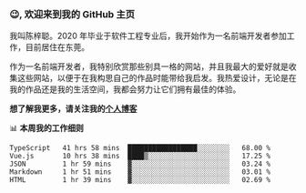 ### 😉, 欢迎来到我的 GitHub 主页

我叫陈梓聪。2020 年毕业于软件工程专业后，我开始作为一名前端开发者参加工作，目前居住在东莞。

作为一名前端开发者，我特别欣赏那些别具一格的网站，并且我最大的爱好就是收集这些网站，以便于在我构思自己的作品时能带给我启发。我热爱设计，无论是在我的作品还是我的生活空间，我都会努力让它们拥有最佳的体验。

**想了解我更多，请关注我的[个人博客](https://leoku.top)**

📊 **本周我的工作细则**
<!--START_SECTION:waka-->
```text
TypeScript   41 hrs 58 mins  █████████████████░░░░░░░░   68.00 % 
Vue.js       10 hrs 38 mins  ████▒░░░░░░░░░░░░░░░░░░░░   17.25 % 
JSON         1 hr 59 mins    ▓░░░░░░░░░░░░░░░░░░░░░░░░   03.24 % 
Markdown     1 hr 51 mins    ▓░░░░░░░░░░░░░░░░░░░░░░░░   03.01 % 
HTML         1 hr 39 mins    ▓░░░░░░░░░░░░░░░░░░░░░░░░   02.69 % 
```
<!--END_SECTION:waka-->
